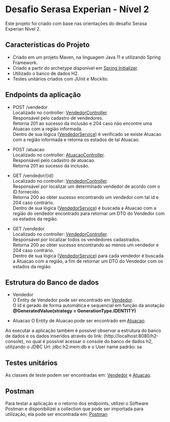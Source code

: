 # Desafio Serasa Experian - Nível 2

Este projeto foi criado com base nas orientações do desafio Serasa Experian Nível 2.

## Características do Projeto
- Criado em um projeto Maven, na linguagem Java 11 e utilizando Spring Framework.
- Criado a partir do archetype disponível em [Spring Initializer](https://start.spring.io).
- Utilizado o banco de dados H2.
- Testes unitários criados com JUnit e Mockito.

## Endpoints da aplicação
- POST /vendedor  
Localizado no controller: [VendedorController](../main/src/main/java/br/com/matheliasc/Vendedores/controller/VendedorController.java#L39).  
Responsável pelo cadastro de vendedores.  
Retorna 201 ao sucesso da inclusão e 204 caso não encontre uma Atuacao com a região informada.  
Dentro de sua lógica ([VendedorService](../main/src/main/java/br/com/matheliasc/Vendedores/service/Impl/VendedorServiceImpl.java#L41)) é verificado se existe Atuacao com a região informada e retorna os estados de tal Atuacao.

- POST /atuacao  
Localizado no controller: [AtuacaoController](../main/src/main/java/br/com/matheliasc/Vendedores/controller/AtuacaoController.java#L24).  
Responsável pelo cadastro de atuacao.  
Retorna 201 ao sucesso da inclusão.  

- GET /vendedor/{id}  
Localizado no controller: [VendedorController](../main/src/main/java/br/com/matheliasc/Vendedores/controller/VendedorController.java#L46).  
Responsável por localizar um determinado vendedor de acordo com o ID fornecido.  
Retorna 200 ao obter sucesso encontrando um vendedor com tal id e 204 caso contrário.  
Dentro de sua lógica ([VendedorService](../main/src/main/java/br/com/matheliasc/Vendedores/service/Impl/VendedorServiceImpl.java#L48)) é buscada a Atuacao com a região do vendedor encontrado para retornar um DTO do Vendedor com os estados da região.  

- GET /vendedor  
Localizado no controller: [VendedorController](../main/src/main/java/br/com/matheliasc/Vendedores/controller/VendedorController.java#L33).  
Responsável por localizar todos os vendedores cadastrados.  
Retorna 200 ao obter sucesso encontrando ao menos um vendedor e 204 caso contrário.  
Dentro de sua lógica ([VendedorService](../main/src/main/java/br/com/matheliasc/Vendedores/service/Impl/VendedorServiceImpl.java#L31)) para cada vendedor é buscada a Atuacao com a região, a fim de retornar um DTO do Vendedor com os estados da região.  

## Estrutura do Banco de dados
- Vendedor  
O Entity de Vendedor pode ser encontrado em [Vendedor](../main/src/main/java/br/com/matheliasc/Vendedores/model/Vendedor.java).  
O Id é gerado de forma automática e sequencial em função da anotação **@GeneratedValue(strategy = GenerationType.IDENTITY)**  

- Atuacao
O Entity de Atuacao pode ser encontrado em [Atuacao](../main/src/main/java/br/com/matheliasc/Vendedores/model/Atuacao.java).  

Ao executar a aplicação também é possível observar a estrutura do banco de dados e os dados inseridos através do link: (http://localhost:8080/h2-console), no qual é possível acessar o console do banco de dados h2, utilizando o JDBC Url: jdbc:h2:mem:db e o User name padrão: sa

## Testes unitários  
As classes de teste podem ser encontradas em: [Vendedor](../main/src/test/java/br/com/matheliasc/Vendedores/service/impl/VendedorServiceImplTest.java) e [Atuacao](../main/src/test/java/br/com/matheliasc/Vendedores/service/impl/AtuacaoServiceImplTest.java).


## Postman
Para testar a aplicação e o retorno dos endpoints, utilizei o Software Postman e disponibilizei a collection que pode ser importada para utilização, ela pode ser encontrada em: [Postman](../main/Vendedores.postman_collection.json)
